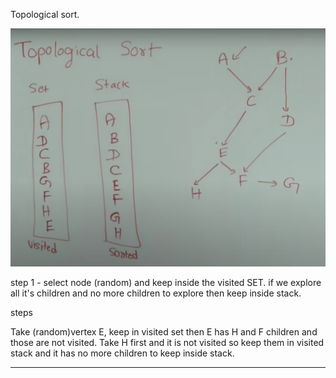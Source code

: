 Topological sort.

![img.png](imgs/img.png)

step 1 - select node (random) and keep inside the
visited SET. if we explore all it's children and no more
children to explore then keep inside stack.

steps 

Take (random)vertex E, keep in visited set
then E has H and F children and those are not visited.
Take H first and it is not visited so
keep them in visited stack and it has no more
children to keep inside stack.

------------------------------------------------------------